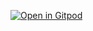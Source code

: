 [![Open in Gitpod](https://gitpod.io/button/open-in-gitpod.svg)](https://gitpod.io/#https://github.com/jonlitwack/serverless)